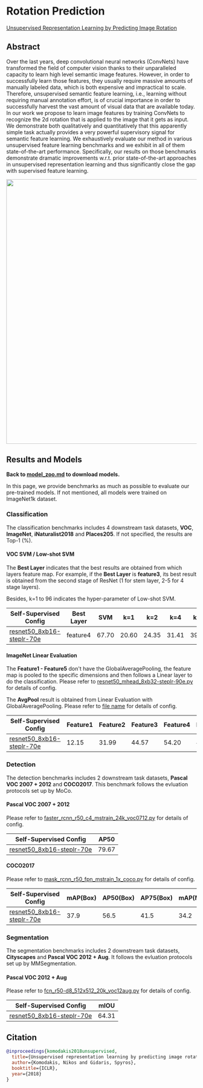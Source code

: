 # Rotation Prediction

[Unsupervised Representation Learning by Predicting Image Rotation](https://arxiv.org/abs/1803.07728)

<!-- [ALGORITHM] -->

## Abstract

Over the last years, deep convolutional neural networks (ConvNets) have transformed the field of computer vision thanks to their unparalleled capacity to learn high level semantic image features. However, in order to successfully learn those features, they usually require massive amounts of manually labeled data, which is both expensive and impractical to scale. Therefore, unsupervised semantic feature learning, i.e., learning without requiring manual annotation effort, is of crucial importance in order to successfully harvest the vast amount of visual data that are available today. In our work we propose to learn image features by training ConvNets to recognize the 2d rotation that is applied to the image that it gets as input. We demonstrate both qualitatively and quantitatively that this apparently simple task actually provides a very powerful supervisory signal for semantic feature learning. We exhaustively evaluate our method in various unsupervised feature learning benchmarks and we exhibit in all of them state-of-the-art performance. Specifically, our results on those benchmarks demonstrate dramatic improvements w.r.t. prior state-of-the-art approaches in unsupervised representation learning and thus significantly close the gap with supervised feature learning.

<!-- [IMAGE] -->
<div align="center">
<img  src="https://user-images.githubusercontent.com/36138628/149723477-8f63e237-362e-4962-b405-9bab0f579808.png" width="700" />
</div>

## Results and Models

**Back to [model_zoo.md](../../../docs/en/model_zoo.md) to download models.**

In this page, we provide benchmarks as much as possible to evaluate our pre-trained models. If not mentioned, all models were trained on ImageNet1k dataset.

### Classification

The classification benchmarks includes 4 downstream task datasets, **VOC**, **ImageNet**,  **iNaturalist2018** and **Places205**. If not specified, the results are  Top-1 (%).

#### VOC SVM / Low-shot SVM

The **Best Layer** indicates that the best results are obtained from which layers feature map. For example, if the **Best Layer** is **feature3**, its best result is obtained from the second stage of ResNet (1 for stem layer, 2-5 for 4 stage layers).

Besides, k=1 to 96 indicates the hyper-parameter of Low-shot SVM.

| Self-Supervised Config                                                       | Best Layer | SVM   | k=1   | k=2   | k=4   | k=8   | k=16  | k=32  | k=64  | k=96  |
| ---------------------------------------------------------------------------- | ---------- | ----- | ----- | ----- | ----- | ----- | ----- | ----- | ----- | ----- |
| [resnet50_8xb16-steplr-70e](rotation-pred_resnet50_8xb16-steplr-70e_in1k.py) | feature4   | 67.70 | 20.60 | 24.35 | 31.41 | 39.17 | 46.56 | 53.37 | 59.14 | 62.42 |

#### ImageNet Linear Evaluation

The **Feature1 - Feature5** don't have the GlobalAveragePooling, the feature map is pooled to the specific dimensions and then follows a Linear layer to do the classification. Please refer to [resnet50_mhead_8xb32-steplr-90e.py](../../benchmarks/classification/imagenet/resnet50_mhead_8xb32-steplr-90e_in1k.py) for details of config.

The **AvgPool** result is obtained from Linear Evaluation with GlobalAveragePooling. Please refer to [file name]() for details of config.

| Self-Supervised Config                                                       | Feature1 | Feature2 | Feature3 | Feature4 | Feature5 | AvgPool |
| ---------------------------------------------------------------------------- | -------- | -------- | -------- | -------- | -------- | ------- |
| [resnet50_8xb16-steplr-70e](rotation-pred_resnet50_8xb16-steplr-70e_in1k.py) | 12.15    | 31.99    | 44.57    | 54.20    | 45.94    | 44.35   |

### Detection

The detection benchmarks includes 2 downstream task datasets, **Pascal VOC 2007 + 2012** and **COCO2017**. This benchmark follows the evluation protocols set up by MoCo.

#### Pascal VOC 2007 + 2012

Please refer to [faster_rcnn_r50_c4_mstrain_24k_voc0712.py](../../benchmarks/mmdetection/voc0712/faster_rcnn_r50_c4_mstrain_24k_voc0712.py) for details of config.

| Self-Supervised Config                                                       | AP50  |
| ---------------------------------------------------------------------------- | ----- |
| [resnet50_8xb16-steplr-70e](rotation-pred_resnet50_8xb16-steplr-70e_in1k.py) | 79.67 |

#### COCO2017

Please refer to [mask_rcnn_r50_fpn_mstrain_1x_coco.py](../../benchmarks/mmdetection/coco/mask_rcnn_r50_fpn_mstrain_1x_coco.py) for details of config.

| Self-Supervised Config                                                       | mAP(Box) | AP50(Box) | AP75(Box) | mAP(Mask) | AP50(Mask) | AP75(Mask) |
| ---------------------------------------------------------------------------- | -------- | --------- | --------- | --------- | ---------- | ---------- |
| [resnet50_8xb16-steplr-70e](rotation-pred_resnet50_8xb16-steplr-70e_in1k.py) | 37.9     | 56.5      | 41.5      | 34.2      | 53.9       | 36.7       |

### Segmentation

The segmentation benchmarks includes 2 downstream task datasets, **Cityscapes** and **Pascal VOC 2012 + Aug**. It follows the evluation protocols set up by MMSegmentation.

#### Pascal VOC 2012 + Aug

Please refer to [fcn_r50-d8_512x512_20k_voc12aug.py](../../benchmarks/mmsegmentation/voc12aug/fcn_r50-d8_512x512_20k_voc12aug.py) for details of config.

| Self-Supervised Config                                                       | mIOU  |
| ---------------------------------------------------------------------------- | ----- |
| [resnet50_8xb16-steplr-70e](rotation-pred_resnet50_8xb16-steplr-70e_in1k.py) | 64.31 |

## Citation

```bibtex
@inproceedings{komodakis2018unsupervised,
  title={Unsupervised representation learning by predicting image rotations},
  author={Komodakis, Nikos and Gidaris, Spyros},
  booktitle={ICLR},
  year={2018}
}
```
